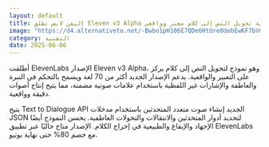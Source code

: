 ```yaml
---
layout: default
title: إليفن لابس تطلق Eleven v3 Alpha بتقنية تحويل النص إلى كلام معبر وواقعي
image: "https://d4.alternativeto.net/-Bwbo1pH106E7QDe6HtUre0debEwKF7bVmKqh7neaUI/rs:fill:1520:760:0/g:ce:0:0/YWJzOi8vZGlzdC9jb250ZW50LzE3NDkxNjc5Nzc3NzYucG5n.png"
category: التقنية
date: 2025-06-06
---
```


أطلقت ElevenLabs الإصدار Eleven v3 Alpha، وهو نموذج لتحويل النص إلى كلام يركز على التعبير والواقعية. يدعم الإصدار الجديد أكثر من 70 لغة ويسمح بالتحكم في النبرة والعاطفة والإشارات غير اللفظية باستخدام علامات صوتية مضمنة، مما يتيح إنتاج أصوات دقيقة وواقعية.

يتيح Text to Dialogue API الجديد إنشاء صوت متعدد المتحدثين باستخدام مدخلات JSON لتحديد أدوار المتحدثين والانتقالات والتحولات العاطفية. يحسن النموذج أيضًا الإجهاد والإيقاع والطبيعية في إخراج الكلام. الإصدار متاح حاليًا عبر تطبيق ElevenLabs مع خصم 80% حتى نهاية يونيو.

